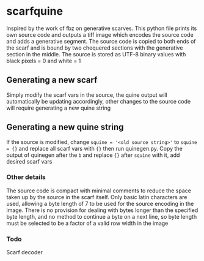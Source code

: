 # scarfquine
Inspired by the work of fbz on generative scarves. This python file prints its own source code and outputs a tiff image which encodes the source code and adds a generative segment. The source code is copied to both ends of the scarf and is bound by two chequered sections with the generative section in the middle. The source is stored as UTF-8 binary values with black pixels = 0 and white = 1

## Generating a new scarf
Simply modify the scarf vars in the source, the quine output will automatically be updating accordingly, other changes to the source code will require generating a new quine string

## Generating a new quine string
If the source is modified, change `squine = '<old source string>'` to `squine = {}` and replace all scarf vars with `{}` then run quinegen.py. Copy the output of quinegen after the `b` and replace `{}` after `squine` with it, add desired scarf vars

### Other details
The source code is compact with minimal comments to reduce the space taken up by the source in the scarf itself. Only basic latin characters are used, allowing a byte length of 7 to be used for the source encoding in the image. There is no provision for dealing with bytes longer than the specified byte length, and no method to continue a byte on a next line, so byte length must be selected to be a factor of a valid row width in the image

### Todo
Scarf decoder
